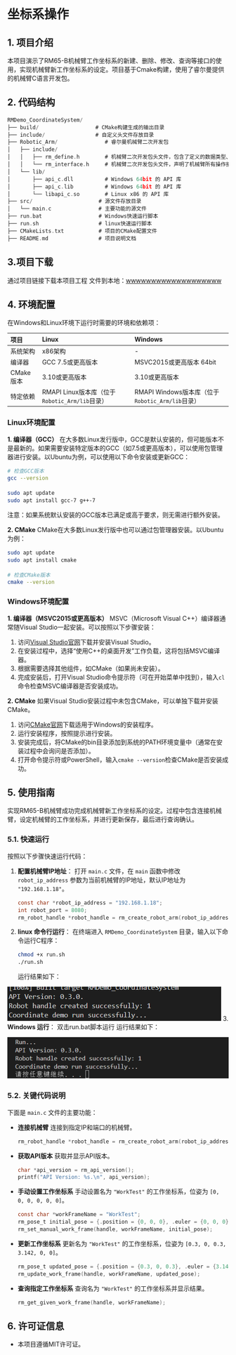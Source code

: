 # 坐标系操作

## 1. 项目介绍

本项目演示了RM65-B机械臂工作坐标系的新建、删除、修改、查询等接口的使用，实现机械臂新工作坐标系的设定。项目基于Cmake构建，使用了睿尔曼提供的机械臂C语言开发包。

## **2. 代码结构**

```C
RMDemo_CoordinateSystem/
├── build/                  # CMake构建生成的输出目录
├── include/                # 自定义头文件存放目录
├── Robotic_Arm/               # 睿尔曼机械臂二次开发包
│   ├── include/
│   │   ├── rm_define.h        # 机械臂二次开发包头文件，包含了定义的数据类型、结构体
│   │   └── rm_interface.h     # 机械臂二次开发包头文件，声明了机械臂所有操作接口
│   └── lib/
│       ├── api_c.dll          # Windows 64bit 的 API 库
│       ├── api_c.lib          # Windows 64bit 的 API 库
│       └── libapi_c.so        # Linux x86 的 API 库
├── src/                     # 源文件存放目录
│   └── main.c               # 主要功能的源文件
├── run.bat                  # Windows快速运行脚本
├── run.sh                   # linux快速运行脚本
├── CMakeLists.txt           # 项目的CMake配置文件
├── README.md                # 项目说明文档
```

## 3.项目下载

通过项目链接下载本项目工程 文件到本地：[wwwwwwwwwwwwwwwwwww]()

## 4. 环境配置

在Windows和Linux环境下运行时需要的环境和依赖项：

| 项目      | Linux                                          | Windows                                          |
| :-------- | :--------------------------------------------- | :----------------------------------------------- |
| 系统架构  | x86架构                                        | -                                                |
| 编译器    | GCC 7.5或更高版本                              | MSVC2015或更高版本 64bit                         |
| CMake版本 | 3.10或更高版本                                 | 3.10或更高版本                                   |
| 特定依赖  | RMAPI Linux版本库（位于`Robotic_Arm/lib`目录） | RMAPI Windows版本库（位于`Robotic_Arm/lib`目录） |

### Linux环境配置

**1. 编译器（GCC）**
在大多数Linux发行版中，GCC是默认安装的，但可能版本不是最新的。如果需要安装特定版本的GCC（如7.5或更高版本），可以使用包管理器进行安装。以Ubuntu为例，可以使用以下命令安装或更新GCC：

```bash
# 检查GCC版本
gcc --version

sudo apt update
sudo apt install gcc-7 g++-7  
```

注意：如果系统默认安装的GCC版本已满足或高于要求，则无需进行额外安装。

**2. CMake**
CMake在大多数Linux发行版中也可以通过包管理器安装。以Ubuntu为例：

```bash
sudo apt update
sudo apt install cmake

# 检查CMake版本
cmake --version
```

### Windows环境配置

**1. 编译器（MSVC2015或更高版本）**
MSVC（Microsoft Visual C++）编译器通常随Visual Studio一起安装。可以按照以下步骤安装：

1. 访问[Visual Studio官网](https://visualstudio.microsoft.com/)下载并安装Visual Studio。
2. 在安装过程中，选择“使用C++的桌面开发”工作负载，这将包括MSVC编译器。
3. 根据需要选择其他组件，如CMake（如果尚未安装）。
4. 完成安装后，打开Visual Studio命令提示符（可在开始菜单中找到），输入`cl`命令检查MSVC编译器是否安装成功。

**2. CMake**
如果Visual Studio安装过程中未包含CMake，可以单独下载并安装CMake。

1. 访问[CMake官网](https://cmake.org/download/)下载适用于Windows的安装程序。
2. 运行安装程序，按照提示进行安装。
3. 安装完成后，将CMake的bin目录添加到系统的PATH环境变量中（通常在安装过程中会询问是否添加）。
4. 打开命令提示符或PowerShell，输入`cmake --version`检查CMake是否安装成功。

## **5. 使用指南**

实现RM65-B机械臂成功完成机械臂新工作坐标系的设定。过程中包含连接机械臂，设定机械臂的工作坐标系，并进行更新保存，最后进行查询确认。

### **5.1. 快速运行**

按照以下步骤快速运行代码：

1. **配置机械臂IP地址**：
   打开 `main.c` 文件，在 `main` 函数中修改 `robot_ip_address` 参数为当前机械臂的IP地址，默认IP地址为 `"192.168.1.18"`。

   ```C
   const char *robot_ip_address = "192.168.1.18";
   int robot_port = 8080;
   rm_robot_handle *robot_handle = rm_create_robot_arm(robot_ip_address, robot_port);
   ```

2. **linux 命令行运行**：
   在终端进入 `RMDemo_CoordinateSystem` 目录，输入以下命令运行C程序： 

   ```bash
   chmod +x run.sh
   ./run.sh
   ```

   运行结果如下：

![alt text](image-1.png)
3. **Windows 运行**： 双击run.bat脚本运行
   运行结果如下：

![alt text](image.png)
### **5.2. 关键代码说明**

下面是 `main.c` 文件的主要功能：

- **连接机械臂**
  连接到指定IP和端口的机械臂。

  ```C
  rm_robot_handle *robot_handle = rm_create_robot_arm(robot_ip_address, robot_port);
  ```

- **获取API版本**
  获取并显示API版本。

    ```C
    char *api_version = rm_api_version();
    printf("API Version: %s.\n", api_version);
    ```

- **手动设置工作坐标系**
  手动设置名为 `"WorkTest"` 的工作坐标系，位姿为 `[0, 0, 0, 0, 0, 0]`。

    ```C
    const char *workFrameName = "WorkTest";
    rm_pose_t initial_pose = {.position = {0, 0, 0}, .euler = {0, 0, 0}};
    rm_set_manual_work_frame(handle, workFrameName, initial_pose);
    ```

- **更新工作坐标系**
  更新名为 `"WorkTest"` 的工作坐标系，位姿为 `[0.3, 0, 0.3, 3.142, 0, 0]`。

    ```C
    rm_pose_t updated_pose = {.position = {0.3, 0, 0.3}, .euler = {3.142, 0, 0}};
    rm_update_work_frame(handle, workFrameName, updated_pose);
    ```

- **查询指定工作坐标系**
  查询名为 `"WorkTest"` 的工作坐标系并显示结果。

    ```C
    rm_get_given_work_frame(handle, workFrameName);
    ```

## **6. 许可证信息**

- 本项目遵循MIT许可证。

